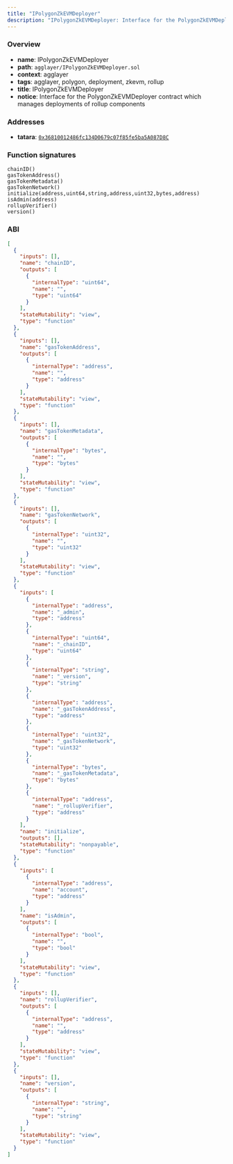 ```yaml
---
title: "IPolygonZkEVMDeployer"
description: "IPolygonZkEVMDeployer: Interface for the PolygonZkEVMDeployer contract which manages deployments of rollup components"
---
```


### Overview

- **name**: IPolygonZkEVMDeployer
- **path**: `agglayer/IPolygonZkEVMDeployer.sol`
- **context**: agglayer
- **tags**: agglayer, polygon, deployment, zkevm, rollup
- **title**: IPolygonZkEVMDeployer
- **notice**: Interface for the PolygonZkEVMDeployer contract which manages deployments of rollup components

### Addresses

- **tatara**: [`0x36810012486fc134D0679c07f85fe5ba5A087D8C`](https://explorer.tatara.katana.network/address/0x36810012486fc134D0679c07f85fe5ba5A087D8C)

### Function signatures

```
chainID()
gasTokenAddress()
gasTokenMetadata()
gasTokenNetwork()
initialize(address,uint64,string,address,uint32,bytes,address)
isAdmin(address)
rollupVerifier()
version()
```

### ABI

```json
[
  {
    "inputs": [],
    "name": "chainID",
    "outputs": [
      {
        "internalType": "uint64",
        "name": "",
        "type": "uint64"
      }
    ],
    "stateMutability": "view",
    "type": "function"
  },
  {
    "inputs": [],
    "name": "gasTokenAddress",
    "outputs": [
      {
        "internalType": "address",
        "name": "",
        "type": "address"
      }
    ],
    "stateMutability": "view",
    "type": "function"
  },
  {
    "inputs": [],
    "name": "gasTokenMetadata",
    "outputs": [
      {
        "internalType": "bytes",
        "name": "",
        "type": "bytes"
      }
    ],
    "stateMutability": "view",
    "type": "function"
  },
  {
    "inputs": [],
    "name": "gasTokenNetwork",
    "outputs": [
      {
        "internalType": "uint32",
        "name": "",
        "type": "uint32"
      }
    ],
    "stateMutability": "view",
    "type": "function"
  },
  {
    "inputs": [
      {
        "internalType": "address",
        "name": "_admin",
        "type": "address"
      },
      {
        "internalType": "uint64",
        "name": "_chainID",
        "type": "uint64"
      },
      {
        "internalType": "string",
        "name": "_version",
        "type": "string"
      },
      {
        "internalType": "address",
        "name": "_gasTokenAddress",
        "type": "address"
      },
      {
        "internalType": "uint32",
        "name": "_gasTokenNetwork",
        "type": "uint32"
      },
      {
        "internalType": "bytes",
        "name": "_gasTokenMetadata",
        "type": "bytes"
      },
      {
        "internalType": "address",
        "name": "_rollupVerifier",
        "type": "address"
      }
    ],
    "name": "initialize",
    "outputs": [],
    "stateMutability": "nonpayable",
    "type": "function"
  },
  {
    "inputs": [
      {
        "internalType": "address",
        "name": "account",
        "type": "address"
      }
    ],
    "name": "isAdmin",
    "outputs": [
      {
        "internalType": "bool",
        "name": "",
        "type": "bool"
      }
    ],
    "stateMutability": "view",
    "type": "function"
  },
  {
    "inputs": [],
    "name": "rollupVerifier",
    "outputs": [
      {
        "internalType": "address",
        "name": "",
        "type": "address"
      }
    ],
    "stateMutability": "view",
    "type": "function"
  },
  {
    "inputs": [],
    "name": "version",
    "outputs": [
      {
        "internalType": "string",
        "name": "",
        "type": "string"
      }
    ],
    "stateMutability": "view",
    "type": "function"
  }
]
```
